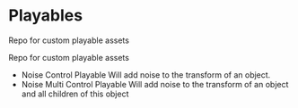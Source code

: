 # Playables
Repo for custom playable assets

Repo for custom playable assets

- Noise Control Playable
        Will add noise to the transform of an object.
- Noise Multi Control Playable 
        Will add noise to the transform of an object and all children of this object
